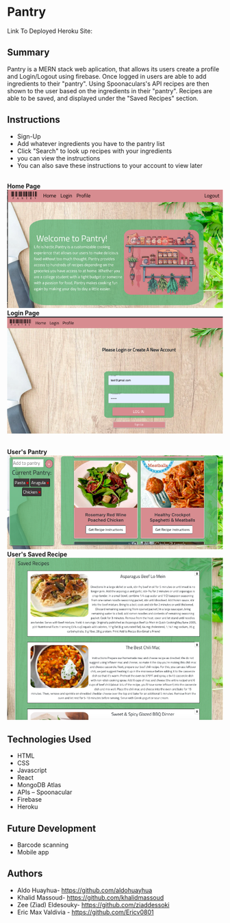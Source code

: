 # Pantry


Link To Deployed Heroku Site: 

## Summary
Pantry is a MERN stack web aplication, that allows its users create a profile and Login/Logout using firebase. Once logged in users are able to add ingredients to their "pantry". Using Spoonaculars's API recipes are then shown to the user based on the ingredients in their "pantry". Recipes are able to be saved, and displayed under the "Saved Recipes" section.



## Instructions
- Sign-Up
- Add whatever ingredients you have to the pantry list
- Click "Search" to look up recipes with your ingredients
- you can view the instructions
- You can also save these instructions to your account to view later

<br/><strong>Home Page </strong><br/> ![Login](././client/src/images/home.png)
<br/><strong>Login Page</strong> <br/> ![Login](././client/src/images/Log-in.png) 

<br/><strong>User's Pantry </strong> <br/> ![Login](././client/src/images/search.png)
<br/><strong>User's Saved Recipe </strong> <br/> ![Login](././client/src/images/Saved.png)





## Technologies Used

- HTML
- CSS
- Javascript
- React
- MongoDB Atlas
- APIs –  Spoonacular
- Firebase
- Heroku
 

## Future Development

- Barcode scanning
- Mobile app
 
 


## Authors
- Aldo Huayhua- https://github.com/aldohuayhua
- Khalid Massoud- https://github.com/khalidmassoud
- Zee (Ziad) Eldesouky- https://github.com/ziaddessoki
- Eric Max Valdivia - https://github.com/Ericv0801


